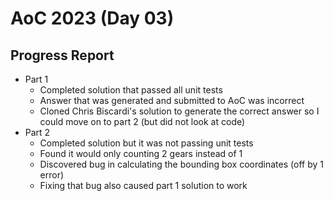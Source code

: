# AoC 2023 (Day 03)

## Progress Report
- Part 1
  - Completed solution that passed all unit tests
  - Answer that was generated and submitted to AoC was incorrect
  - Cloned Chris Biscardi's solution to generate the correct answer so I could
    move on to part 2 (but did not look at code)
- Part 2
  - Completed solution but it was not passing unit tests
  - Found it would only counting 2 gears instead of 1
  - Discovered bug in calculating the bounding box coordinates (off by 1 error)
  - Fixing that bug also caused part 1 solution to work